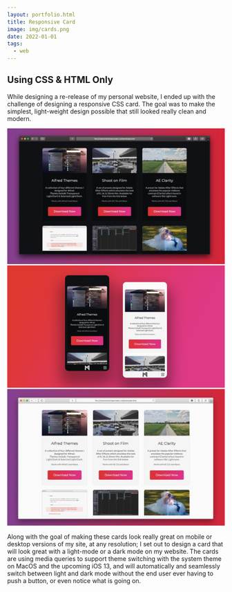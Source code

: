 ```yaml
---
layout: portfolio.html
title: Responsive Card
image: img/cards.png
date: 2022-01-01
tags:
  - web
---
```


## Using CSS & HTML Only
While designing a re-release of my personal website, I ended up with the challenge of designing a responsive CSS card. The goal was to make the simplest, light-weight design possible that still looked really clean and modern.

<img class="third" src="img/cards-B.jpg" alt="design">
<img class="third" src="img/cards-A.png" alt="design">
<img class="third" src="img/cards-C.jpg" alt="design">

 Along with the goal of making these cards look really great on mobile or desktop versions of my site, at any resolution; I set out to design a card that will look great with a light-mode or a dark mode on my website. The cards are using media queries to support theme switching with the system theme on MacOS and the upcoming iOS 13, and will automatically and seamlessly switch between light and dark mode without the end user ever having to push a button, or even notice what is going on.
